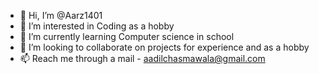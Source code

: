 - 👋 Hi, I’m @Aarz1401
- 👀 I’m interested in Coding as a hobby
- 🌱 I’m currently learning Computer science in school
- 💞️ I’m looking to collaborate on projects for experience and as a hobby
- 📫 Reach me through a mail - aadilchasmawala@gmail.com



